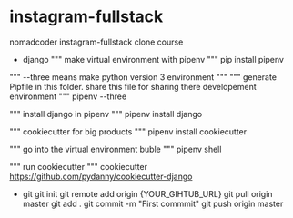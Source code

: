 # instagram-fullstack
nomadcoder instagram-fullstack clone course

- django
""" make virtual environment with pipenv """
pip install pipenv

""" --three means make python version 3 environment """
""" generate Pipfile in this folder. share this file for sharing there developement environment """
pipenv --three

""" install django in pipenv """
pipenv install django

""" cookiecutter for big products """
pipenv install cookiecutter

""" go into the virtual environment buble """
pipenv shell

""" run cookiecutter """
cookiecutter https://github.com/pydanny/cookiecutter-django

- git
git init
git remote add origin {YOUR_GIHTUB_URL}
git pull origin master
git add .
git commit -m "First commmit"
git push origin master
